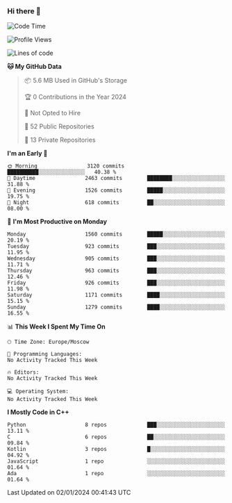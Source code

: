 ### Hi there 👋

<!--
**SemenMartynov/SemenMartynov** is a ✨ _special_ ✨ repository because its `README.md` (this file) appears on your GitHub profile.

Here are some ideas to get you started:

- 🔭 I’m currently working on ...
- 🌱 I’m currently learning ...
- 👯 I’m looking to collaborate on ...
- 🤔 I’m looking for help with ...
- 💬 Ask me about ...
- 📫 How to reach me: ...
- 😄 Pronouns: ...
- ⚡ Fun fact: ...
-->

<!--START_SECTION:waka-->
![Code Time](http://img.shields.io/badge/Code%20Time-0%20secs-blue)

![Profile Views](http://img.shields.io/badge/Profile%20Views-0-blue)

![Lines of code](https://img.shields.io/badge/From%20Hello%20World%20I%27ve%20Written-6.8%20million%20lines%20of%20code-blue)

**🐱 My GitHub Data** 

> 📦 5.6 MB Used in GitHub's Storage 
 > 
> 🏆 0 Contributions in the Year 2024
 > 
> 🚫 Not Opted to Hire
 > 
> 📜 52 Public Repositories 
 > 
> 🔑 13 Private Repositories 
 > 
**I'm an Early 🐤** 

```text
🌞 Morning                3120 commits        ██████████░░░░░░░░░░░░░░░   40.38 % 
🌆 Daytime                2463 commits        ████████░░░░░░░░░░░░░░░░░   31.88 % 
🌃 Evening                1526 commits        █████░░░░░░░░░░░░░░░░░░░░   19.75 % 
🌙 Night                  618 commits         ██░░░░░░░░░░░░░░░░░░░░░░░   08.00 % 
```
📅 **I'm Most Productive on Monday** 

```text
Monday                   1560 commits        █████░░░░░░░░░░░░░░░░░░░░   20.19 % 
Tuesday                  923 commits         ███░░░░░░░░░░░░░░░░░░░░░░   11.95 % 
Wednesday                905 commits         ███░░░░░░░░░░░░░░░░░░░░░░   11.71 % 
Thursday                 963 commits         ███░░░░░░░░░░░░░░░░░░░░░░   12.46 % 
Friday                   926 commits         ███░░░░░░░░░░░░░░░░░░░░░░   11.98 % 
Saturday                 1171 commits        ████░░░░░░░░░░░░░░░░░░░░░   15.15 % 
Sunday                   1279 commits        ████░░░░░░░░░░░░░░░░░░░░░   16.55 % 
```


📊 **This Week I Spent My Time On** 

```text
🕑︎ Time Zone: Europe/Moscow

💬 Programming Languages: 
No Activity Tracked This Week

🔥 Editors: 
No Activity Tracked This Week

💻 Operating System: 
No Activity Tracked This Week
```

**I Mostly Code in C++** 

```text
Python                   8 repos             ███░░░░░░░░░░░░░░░░░░░░░░   13.11 % 
C                        6 repos             ██░░░░░░░░░░░░░░░░░░░░░░░   09.84 % 
Kotlin                   3 repos             █░░░░░░░░░░░░░░░░░░░░░░░░   04.92 % 
JavaScript               1 repo              ░░░░░░░░░░░░░░░░░░░░░░░░░   01.64 % 
Ada                      1 repo              ░░░░░░░░░░░░░░░░░░░░░░░░░   01.64 % 
```




 Last Updated on 02/01/2024 00:41:43 UTC
<!--END_SECTION:waka-->